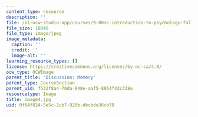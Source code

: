 ```yaml
---
content_type: resource
description: ''
file: /ol-ocw-studio-app/courses/9-00sc-introduction-to-psychology-fall-2011/0f64f8245e5c1cb7920bdbcbde36cb79_image4.jpg
file_size: 18046
file_type: image/jpeg
image_metadata:
  caption: ''
  credit: ''
  image-alt: ''
learning_resource_types: []
license: https://creativecommons.org/licenses/by-nc-sa/4.0/
ocw_type: OCWImage
parent_title: 'Discussion: Memory'
parent_type: CourseSection
parent_uid: f532f8a4-70da-048e-aaf5-8954f43c338e
resourcetype: Image
title: image4.jpg
uid: 0f64f824-5e5c-1cb7-920b-dbcbde36cb79
---
```

